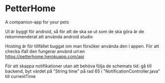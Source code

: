# PetterHome
A companion-app for your pets

UI är byggt för android, så för att de ska se ut som de ska göra är de rekommenderat att använda android studio

Hosting är för tillfället buggat om man försöker använda den i appen. För att checka ifall den fungerar använd url:en https://petterhome.herokuapp.com/api

För att skappa notifikationer utan att behöva följa de schemats tid: gå till backend, byt värdet på "String time" på rad 65 i "NotificationController.java" till currentTime 
